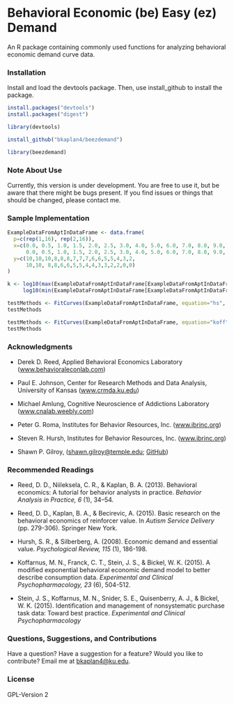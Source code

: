 # Behavioral Economic (be) Easy (ez) Demand
An R package containing commonly used functions for analyzing behavioral economic demand curve data.

### Installation
Install and load the devtools package. Then, use install_github to install the package.

```r
install.packages("devtools")
install.packages("digest")

library(devtools)

install_github("bkaplan4/beezdemand")

library(beezdemand)
```

### Note About Use
Currently, this version is under development. You are free to use it, but be aware that there might be bugs present. If you find issues or things that should be changed, please contact me.

### Sample Implementation

```r
ExampleDataFromAptInDataFrame <- data.frame(
  p=c(rep(1,16), rep(2,16)),
  x=c(0.0, 0.5, 1.0, 1.5, 2.0, 2.5, 3.0, 4.0, 5.0, 6.0, 7.0, 8.0, 9.0, 10.0, 15.0, 20.0,
      0.0, 0.5, 1.0, 1.5, 2.0, 2.5, 3.0, 4.0, 5.0, 6.0, 7.0, 8.0, 9.0, 10.0, 15.0, 20.0),
  y=c(10,10,10,8,8,8,7,7,7,6,6,5,5,4,3,2,
      10,10, 8,8,6,6,5,5,4,4,3,3,2,2,0,0)
)

k <- log10(max(ExampleDataFromAptInDataFrame[ExampleDataFromAptInDataFrame$y>1,]$y)) -
     log10(min(ExampleDataFromAptInDataFrame[ExampleDataFromAptInDataFrame$y>1,]$y))

testMethods <- FitCurves(ExampleDataFromAptInDataFrame, equation="hs", k=k, remq0e = TRUE, replfree = 0.01)
testMethods

testMethods <- FitCurves(ExampleDataFromAptInDataFrame, equation="koff", k=k, remq0e = TRUE, replfree = 0.01)
testMethods
```


### Acknowledgments
- Derek D. Reed, Applied Behavioral Economics Laboratory
(www.behavioraleconlab.com)

- Paul E. Johnson, Center for Research Methods and Data Analysis, University of Kansas
(www.crmda.ku.edu)

- Michael Amlung, Cognitive Neuroscience of Addictions Laboratory
(www.cnalab.weebly.com)

- Peter G. Roma, Institutes for Behavior Resources, Inc.
(www.ibrinc.org)

- Steven R. Hursh, Institutes for Behavior Resources, Inc.
(www.ibrinc.org)

- Shawn P. Gilroy, (<shawn.gilroy@temple.edu>; [GitHub](https://github.com/miyamot0))

### Recommended Readings
- Reed, D. D., Niileksela, C. R., & Kaplan, B. A. (2013). Behavioral economics: A tutorial for behavior analysts in practice. *Behavior Analysis in Practice, 6* (1), 34–54.

- Reed, D. D., Kaplan, B. A., & Becirevic, A. (2015). Basic research on the behavioral economics of reinforcer value. In *Autism Service Delivery* (pp. 279-306). Springer New York.

- Hursh, S. R., & Silberberg, A. (2008). Economic demand and essential value. *Psychological Review, 115* (1), 186-198.

- Koffarnus, M. N., Franck, C. T., Stein, J. S., & Bickel, W. K. (2015). A modified exponential behavioral economic demand model to better describe consumption data. *Experimental and Clinical Psychopharmacology, 23* (6), 504-512.

- Stein, J. S., Koffarnus, M. N., Snider, S. E., Quisenberry, A. J., & Bickel, W. K. (2015). Identification and management of nonsystematic purchase task data: Toward best practice. *Experimental and Clinical Psychopharmacology*

### Questions, Suggestions, and Contributions
Have a question? Have a suggestion for a feature? Would you like to contribute? Email me at <bkaplan4@ku.edu>.

### License
GPL-Version 2
